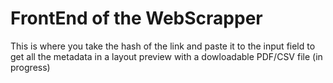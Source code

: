 # FrontEnd of the WebScrapper 

This is where you take the hash of the link and paste it to the input field to get all the metadata in a layout preview with a dowloadable PDF/CSV file (in progress)
